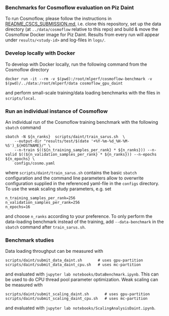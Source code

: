 ### Benchmarks for Cosmoflow evaluation on Piz Daint

To run Cosmoflow, please follow the instructions in [README_CSCS_SUBMISSION.md](README_CSCS_SUBMISSION.md), i.e. clone this repository, set up the data directory (at `../data/cosmoflow` relative to this repo) and build & move the Cosmoflow Docker image for Piz Daint. Results from every run will appear under `results/<study-id>` and log-files in `logs/`.

### Develop locally with Docker

To develop with Docker locally, run the following command from the Cosmoflow directory 

```
docker run -it --rm -v $(pwd):/root/mlperf/cosmoflow-benchmark -v $(pwd)/../data:/root/mlperf/data cosmoflow_gpu_daint
```

and perform small-scale training/data loading benchmarks with the files in `scripts/local`.

### Run an individual instance of Cosmoflow

An individual run of the Cosmoflow training benchmark with the following `sbatch` command
```
sbatch -N ${n_ranks}  scripts/daint/train_sarus.sh  \
    --output-dir "results/test/$(date '+%Y-%m-%d_%H-%M-%S')_${HOSTNAME}/" \
    --n-train $((${n_training_samples_per_rank} * ${n_ranks})) --n-valid $((${n_validation_samples_per_rank} * ${n_ranks})) --n-epochs ${n_epochs} \
    configs/cosmo.yaml
```
where `scripts/daint/train_sarus.sh` contains the basic `sbatch` configuration and the command line parameters allow to overwrite configuration supplied in the referenced yaml-file in the `configs` directory. To use the weak scaling study parameters, e.g. set
```
n_training_samples_per_rank=256
n_validation_samples_per_rank=256
n_epochs=16
```
and choose `n_ranks` according to your preference. To only perform the data-loading benchmark instead of the training, add `--data-benchmark` in the `sbatch` command after `train_sarus.sh`.

### Benchmark studies

Data loading throughput can be measured with 

```
scripts/daint/submit_data_daint.sh       # uses gpu-partition
scripts/daint/submit_data_daint_cpu.sh   # uses mc-partition
```

and evaluated with `jupyter lab notebooks/DataBenchmark.ipynb`. This can be used to do CPU thread pool parameter optimization. Weak scaling can be measured with

```
scripts/daint/submit_scaling_daint.sh       # uses gpu-partition
scripts/daint/submit_scaling_daint_cpu.sh   # uses mc-partition
```

and evaluated with `jupyter lab notebooks/ScalingAnalysisDaint.ipynb`.

